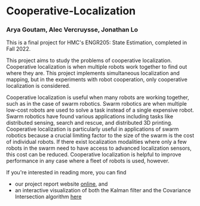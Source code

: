 # Cooperative-Localization
###  Arya Goutam, Alec Vercruysse, Jonathan Lo

This is a final project for HMC's ENGR205: State Estimation, completed in Fall 2022.

This project aims to study the problems of cooperative localization. Cooperative localization is when multiple robots work together to find out where they are. This project implements simultaneous localization and mapping, but in the experiments with robot cooperation, only cooperative localization is considered.


Cooperative localization is useful when many robots are working together, such as in the case of swarm robotics. Swarm robotics are when multiple low-cost robots are used to solve a task instead of a single expensive robot. Swarm robotics have found various applications including tasks like distributed sensing, search and rescue, and distributed 3D printing. Cooperative localization is particularly useful in applications of swarm robotics because a crucial limiting factor to the size of the swarm is the cost of individual robots. If there exist localization modalities where only a few robots in the swarm need to have access to advanced localization sensors, this cost can be reduced. Cooperative localization is helpful to improve performance in any case where a fleet of robots is used, however.

If you're interested in reading more, you can find
 - our project report website [online](https://sites.google.com/g.hmc.edu/e205-final-project-site/home), and
 - an interactive visualization of both the Kalman filter and the Covariance Intersection algorithm [here](https://alecvercruysse.github.io/tools/sensor-fusion/visualize.html)
